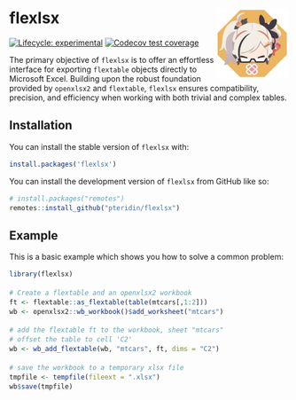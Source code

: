 
<!-- README.md is generated from README.Rmd. Please edit that file -->

# flexlsx <img src="man/figures/logo.png" align="right" height="126"/>

<!-- badges: start -->

[![Lifecycle:
experimental](https://img.shields.io/badge/lifecycle-experimental-orange.svg)](https://lifecycle.r-lib.org/articles/stages.html#experimental)
[![Codecov test
coverage](https://codecov.io/gh/pteridin/flexlsx/branch/main/graph/badge.svg)](https://app.codecov.io/gh/pteridin/flexlsx?branch=main)

<!-- badges: end -->

The primary objective of `flexlsx` is to offer an effortless interface
for exporting `flextable` objects directly to Microsoft Excel. Building
upon the robust foundation provided by `openxlsx2` and `flextable`,
`flexlsx` ensures compatibility, precision, and efficiency when working
with both trivial and complex tables.

## Installation

You can install the stable version of `flexlsx` with:

``` r
install.packages('flexlsx')
```

You can install the development version of `flexlsx` from GitHub like so:

``` r
# install.packages("remotes")
remotes::install_github("pteridin/flexlsx")
```

## Example

This is a basic example which shows you how to solve a common problem:

``` r
library(flexlsx)

# Create a flextable and an openxlsx2 workbook
ft <- flextable::as_flextable(table(mtcars[,1:2]))
wb <- openxlsx2::wb_workbook()$add_worksheet("mtcars")

# add the flextable ft to the workbook, sheet "mtcars"
# offset the table to cell 'C2'
wb <- wb_add_flextable(wb, "mtcars", ft, dims = "C2")

# save the workbook to a temporary xlsx file
tmpfile <- tempfile(fileext = ".xlsx")
wb$save(tmpfile)
```
